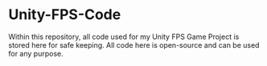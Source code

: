 # Unity-FPS-Code
Within this repository, all code used for my Unity FPS Game Project is stored here for safe keeping. 
        All code here is open-source and can be used for any purpose.
